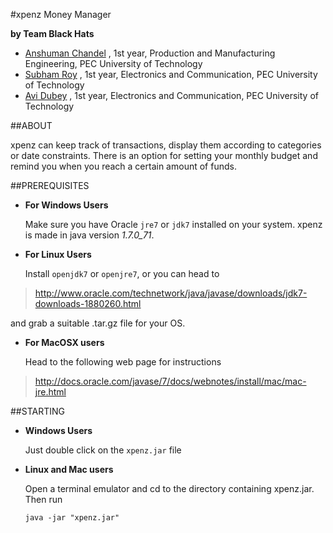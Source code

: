 #xpenz Money Manager


__by Team Black Hats__
+ [Anshuman Chandel](https://www.facebook.com/anshuman.chandel1) , 1st year, Production and Manufacturing Engineering, PEC University of Technology
+ [Subham Roy](https://github.com/syfluqs) , 1st year, Electronics and Communication, PEC University of Technology
+ [Avi Dubey](https://www.facebook.com/avi.dubey.7) , 1st year, Electronics and Communication, PEC University of Technology


##ABOUT

xpenz can keep track of transactions, display them according to categories or date constraints. There is an option for setting your monthly budget and remind you when you reach a certain amount of funds.


##PREREQUISITES

+ __For Windows Users__

  Make sure you have Oracle `jre7` or `jdk7`
  installed on your system. xpenz is made in
  java version *1.7.0_71*.
  
+ __For Linux Users__

  Install `openjdk7` or `openjre7`, or you can
  head to
>  http://www.oracle.com/technetwork/java/javase/downloads/jdk7-downloads-1880260.html

  and grab a suitable .tar.gz file for your OS.
+ __For MacOSX users__

  Head to the following web page for instructions

 > http://docs.oracle.com/javase/7/docs/webnotes/install/mac/mac-jre.html
  

##STARTING
+ __Windows Users__

  Just double click on the `xpenz.jar` file
  
+ __Linux and Mac users__

  Open a terminal emulator and cd to the 
  directory containing xpenz.jar. Then run

    `java -jar "xpenz.jar"`
